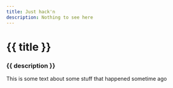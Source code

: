 ```yaml
---
title: Just hack'n
description: Nothing to see here
---
```


# {{ title }}

### {{ description }}

This is some text about some stuff that happened sometime ago